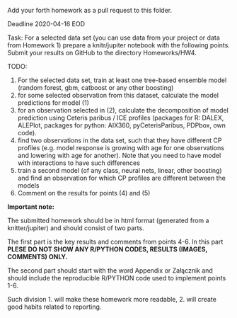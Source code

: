 Add your forth homework as a pull request to this folder.

Deadline 2020-04-16 EOD

Task:
For a selected data set (you can use data from your project or data from Homework 1) prepare a knitr/jupiter notebook with the following points.
Submit your results on GitHub to the directory Homeworks/HW4.

TODO:

1. For the selected data set, train at least one tree-based ensemble model (random forest, gbm, catboost or any other boosting)
2. for some selected observation from this dataset, calculate the model predictions for model (1)
3. for an observation selected in (2), calculate the decomposition of model prediction using Ceteris paribus / ICE profiles (packages for R: DALEX, ALEPlot, packages for python: AIX360, pyCeterisParibus, PDPbox, own code).
4. find two observations in the data set, such that they have different CP profiles (e.g. model response is growing with age for one observations and lowering with age for another). Note that you need to have model with interactions to have such differences
5. train a second model (of any class, neural nets, linear, other boosting) and find an observation for which CP profiles are different between the models
6. Comment on the results for points (4) and (5)


**Important note:**

The submitted homework should be in html format (generated from a knitter/jupiter) and should consist of two parts. 

The first part is the key results and comments from points 4-6. In this part **PLESE DO NOT SHOW ANY R/PYTHON CODES, RESULTS (IMAGES, COMMENTS) ONLY.**

The second part should start with the word Appendix or Załącznik and should include the reproducible R/PYTHON code used to implement points 1-6.

Such division 1. will make these homework more readable, 2. will create good habits related to reporting.

